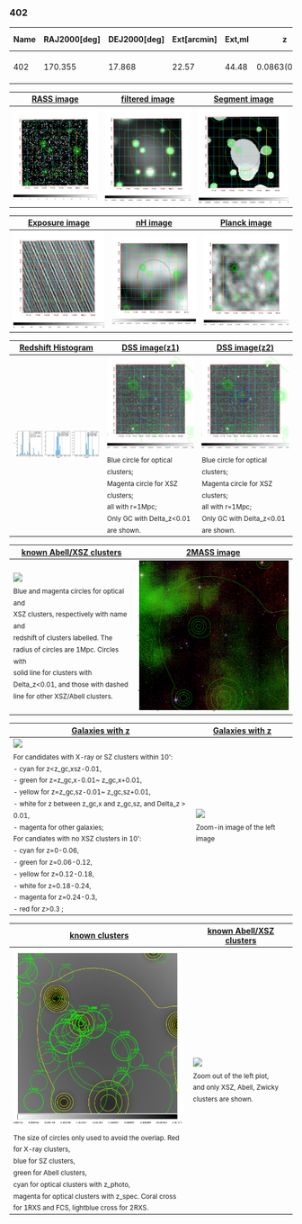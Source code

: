 <div STYLE="page-break-after: always;"></div>

### 402

|Name|RAJ2000[deg]|DEJ2000[deg] |Ext[arcmin]| Ext,ml | z | z_src| C|GC(XSZ,Delta_z<0.01)| GC(OPT,Delta_z<0.01)|GC| R_sig[arcmin] | R500[arcmin] | R500[Mpc]| CRsig[c/s] | CR500[c/s] |L500[1E44 erg/s]|F500[1E-12 erg/s/cm^2]| M500[1E14 Msun]|Tx[keV]|Cnt_sig|Beta|Rc[arcmin]|Comment|Alias|
|---|---|---|---|---|---|------|---|--------|---------|----------|---|---|---|---|---|---|---|---|---|---|---|---|---|---|
|402| 170.355| 17.868| 22.57| 44.48| 0.0863(0.005)| z1,| G| -| -| A, N, W| 29.710| 8.796| 0.853| 0.242(0.083)| 0.216(0.075)| 0.798(0.680)| 4.306(3.669)| 1.92(0.82)| 3.29(0.89)| 169.2| 0.502(-0.002+0.005)| 5.431(-0.200+0.386)| -| t599|

|[RASS image](../image/402/402_img.pdf)|[filtered image](../image/402/402_fil.pdf)|[Segment image](../image/402/402_seg.pdf)|
|-------------------|--------------------|-------------------|
| <img src="../image/402/402_img.png" width="300">  | <img src="../image/402/402_fil.png" width="300">   | <img src="../image/402/402_seg.png" width="300">  |

|[Exposure image](../image/402/402_mex.pdf)| [nH image](../image/402/402_nh.pdf)| [Planck image](../image/402/402_p.pdf)|
|-------------------|--------------------|-------------------|
|<img src="../image/402/402_mex.png" width="300">   | <img src="../image/402/402_nh.png" width="300">    | <img src="../image/402/402_p.png" width="300"> |

|[Redshift Histogram](../image/402/402_zg.pdf) | [DSS image(z1)](../image/402/402_dss_z1.pdf)      |  [DSS image(z2)](../image/402/402_dss_z2.pdf)    |
|-------------------|--------------------|-------------------|
|<img src="../image/402/402_zg.png" width="300"> |<img src="../image/402/402_dss_z1.png" width="300"> <sub><br>Blue circle for optical clusters; <br>Magenta circle for XSZ clusters; <br>all with r=1Mpc; <br>Only GC with Delta_z<0.01 are shown. </sub>| <img src="../image/402/402_dss_z2.png" width="300"><sub><br>Blue circle for optical clusters; <br>Magenta circle for XSZ clusters; <br>all with r=1Mpc; <br>Only GC with Delta_z<0.01 are shown. </sub> |

|[known Abell/XSZ clusters](../image/402/402_m.pdf) | [2MASS image](../image/402/402_2mass.pdf)      |
|-------------------|-------------------|
|<img src=../image/402/402_m.png width="300"> <br><sub>Blue and magenta circles for optical and <br>XSZ clusters, respectively with name and <br>redshift of clusters labelled. The <br>radius of circles are 1Mpc. Circles with <br>solid line for clusters with <br>Delta_z<0.01, and those with dashed <br>line for other XSZ/Abell clusters.        </sub>|<img src="../image/402/402_2mass.png" width="300">  |

|[Galaxies with z](../image/402/402_opt_ned.pdf) |[Galaxies with z](../image/402/402_opt_ned_zoom.pdf) |
|-------------------|-------------------|
| <img src=../image/402/402_opt_ned.png width="300"> <br><sub> For candidates with X-ray or SZ clusters within 10': <br> - cyan for z<z_gc,xsz-0.01, <br> - green for z=z_gc,x-0.01~ z_gc,x+0.01, <br> - yellow for z=z_gc,sz-0.01~ z_gc,sz+0.01, <br> - white for z between z_gc,x and z_gc,sz, and Delta_z > 0.01, <br> - magenta for other galaxies; <br>For candiates with no XSZ clusters in 10': <br> - cyan for z=0-0.06, <br> - green for z=0.06-0.12, <br> - yellow for z=0.12-0.18, <br> - white for z=0.18-0.24, <br> - magenta for z=0.24-0.3, <br> - red for z>0.3 ;  </sub>|<img src=../image/402/402_opt_ned_zoom.png width="300">  <br><sub> Zoom-in image of the left image</sub>|

|[known clusters](../image/402/402_gc.pdf) |[known Abell/XSZ clusters](../image/402/402_gc_large.pdf) |
|-------------------|-------------------|
| <img src=../image/402/402_gc.png width="300"> <br><sub> The size of circles only used to avoid the overlap. Red for X-ray clusters, <br> blue for SZ clusters, <br> green for Abell clusters, <br> cyan for optical clusters with z_photo, <br> magenta for optical clusters with z_spec. Coral cross for 1RXS and FCS, lightblue cross for 2RXS. </sub>|<img src=../image/402/402_gc_large.png width="300"> <br><sub> Zoom out of the left plot, <br> and only XSZ, Abell, Zwicky clusters are shown. </sub> |




